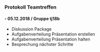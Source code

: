 ### Protokoll Teamtreffen
####  - 05.12.2018 / Gruppe tj18b

+ Diskussion Package
+ Aufgabenverteilung Präsentation erstellen
+ Aufgabenverteilung Präsentation halten
+ Besprechung nächster Schritte


